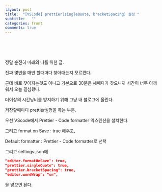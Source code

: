 ```yaml
---
layout: post
title:  "[VSCode] prettier(singleQuote, bracketSpacing) 설정 "
subtitle:   ""
categories: front 
comments: true
---
```


<br>

<br>

<br>

정말 순전히 미래의 나를 위한 글.

진짜 몇번을 매번 할때마다 찾아대는지 모르겠다.

근데 바로 찾아지는것도 아니고 기본으로 30분은 헤매다가 찾으니까 시간이 너무 아까워서 오늘 결심했다. 

더이상의 시간낭비를 방지하기 위해 그냥 내 블로그에 올린다.

저장할때마다 prettier설정을 하는 부분.



우선 VScode에서 Prettier - Code formatter 익스텐션을 설치한다.

그리고 format on Save : true 해주고,

Default formatter : Prettier - Code formatter로 선택

그리고 settings.json에

~~~json
"editor.formatOnSave": true,
"prettier.singleQuote": true,
"prettier.bracketSpacing": true,
"editor.wordWrap": "on",
~~~

을 넣으면 된다.
